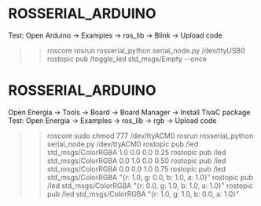 # ROSSERIAL_ARDUINO
Test: Open Arduino -> Examples -> ros_lib -> Blink -> Upload code
>> roscore
>> rosrun rosserial_python serial_node.py /dev/ttyUSB0
>> rostopic pub /toggle_led std_msgs/Empty --once

# ROSSERIAL_ARDUINO
Open Energia -> Tools -> Board -> Board Manager -> Install TivaC package
Test: Open Energia -> Examples -> ros_lib -> rgb -> Upload code
>> roscore
>> sudo chmod 777 /dev/ttyACM0
>> rosrun rosserial_python serial_node.py /dev/ttyACM0
>> rostopic pub /led std_msgs/ColorRGBA 1.0 0.0 0.0 0.25
>> rostopic pub /led std_msgs/ColorRGBA 0.0 1.0 0.0 0.50
>> rostopic pub /led std_msgs/ColorRGBA 0.0 0.0 1.0 0.75
>> rostopic pub /led std_msgs/ColorRGBA "{r: 1.0, g: 0.0, b: 1.0, a: 1.0}"
>> rostopic pub /led std_msgs/ColorRGBA "{r: 0.0, g: 1.0, b: 1.0, a: 1.0}"
>> rostopic pub /led std_msgs/ColorRGBA "{r: 1.0, g: 1.0, b: 0.0, a: 1.0}"